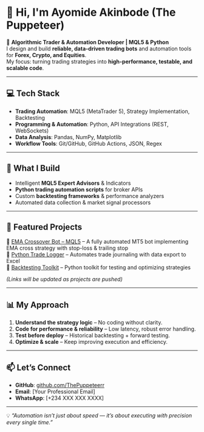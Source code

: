 # 👋 Hi, I'm Ayomide Akinbode (The Puppeteer)

🎯 **Algorithmic Trader & Automation Developer | MQL5 & Python**  
I design and build **reliable, data-driven trading bots** and automation tools for **Forex, Crypto, and Equities**.  
My focus: turning trading strategies into **high-performance, testable, and scalable code**.

---

## 💻 Tech Stack
- **Trading Automation**: MQL5 (MetaTrader 5), Strategy Implementation, Backtesting  
- **Programming & Automation**: Python, API Integrations (REST, WebSockets)  
- **Data Analysis**: Pandas, NumPy, Matplotlib  
- **Workflow Tools**: Git/GitHub, GitHub Actions, JSON, Regex

---

## 🚀 What I Build
- Intelligent **MQL5 Expert Advisors** & Indicators  
- **Python trading automation scripts** for broker APIs  
- Custom **backtesting frameworks** & performance analyzers  
- Automated data collection & market signal processors

---

## 📂 Featured Projects
🔹 [EMA Crossover Bot – MQL5](#) – A fully automated MT5 bot implementing EMA cross strategy with stop-loss & trailing stop  
🔹 [Python Trade Logger](#) – Automates trade journaling with data export to Excel  
🔹 [Backtesting Toolkit](#) – Python toolkit for testing and optimizing strategies  

*(Links will be updated as projects are pushed)*

---

## 📊 My Approach
1. **Understand the strategy logic** – No coding without clarity.  
2. **Code for performance & reliability** – Low latency, robust error handling.  
3. **Test before deploy** – Historical backtesting + forward testing.  
4. **Optimize & scale** – Keep improving execution and efficiency.

---

## 📫 Let’s Connect
- **GitHub**: [github.com/ThePuppeteerr](https://github.com/ThePuppeteerr)  
- **Email**: [Your Professional Email]  
- **WhatsApp**: [+234 XXX XXX XXXX]  

---
💡 *“Automation isn’t just about speed — it’s about executing with precision every single time.”*
